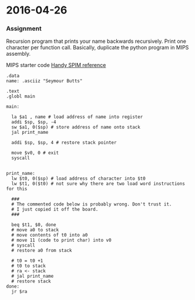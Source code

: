 # 2016-04-26

### Assignment

Recursion program that prints your name backwards recursively.
Print one character per function call. Basically, duplicate the python program
in MIPS assembly.

MIPS starter code
[Handy SPIM reference](https://www.cs.tcd.ie/John.Waldron/itral/spim_ref.html#data)

```
.data
name: .asciiz "Seymour Butts"

.text
.globl main

main:

  la $a1 , name # load address of name into register
  addi $sp, $sp, -4
  sw $a1, 0($sp) # store address of name onto stack
  jal print_name

  addi $sp, $sp, 4 # restore stack pointer

  move $v0, 0 # exit
  syscall


print_name:
  lw $t0, 0($sp) # load address of character into $t0
  lw $t1, 0($t0) # not sure why there are two load word instructions for this

  ###
  # The commented code below is probably wrong. Don't trust it.
  # I just copied it off the board.
  ###

  beq $t1, $0, done
  # move a0 to stack
  # move contents of t0 into a0
  # move 11 (code to print char) into v0
  # syscall
  # restore a0 from stack

  # t0 = t0 +1
  # t0 to stack
  # ra <- stack
  # jal print_name
  # restore stack
done:
  jr $ra

```
